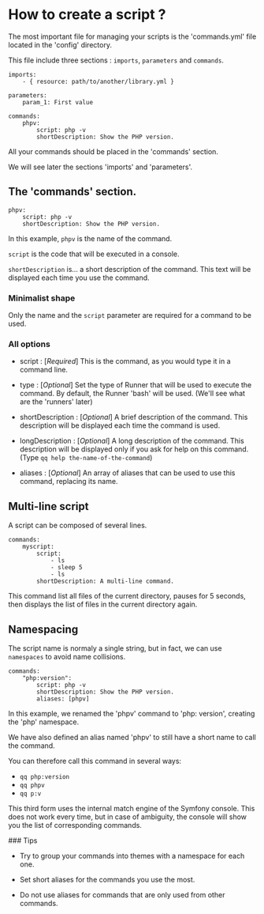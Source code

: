 # How to create a script ?

The most important file for managing your scripts is the 'commands.yml' file located in the 'config' directory.

This file include three sections : `imports`, `parameters` and `commands`.

```
imports:
    - { resource: path/to/another/library.yml }

parameters:
    param_1: First value

commands:
    phpv:
        script: php -v
        shortDescription: Show the PHP version.
```

All your commands should be placed in the 'commands' section.

We will see later the sections 'imports' and 'parameters'.

## The 'commands' section.

```
phpv:
    script: php -v
    shortDescription: Show the PHP version.
```

In this example, `phpv` is the name of the command.

`script` is the code that will be executed in a console.

`shortDescription` is... a short description of the command.
This text will be displayed each time you use the command.

### Minimalist shape

Only the name and the `script` parameter are required for a command to be used.

### All options

* script : [*Required*] This is the command, as you would type it in a command line.

* type : [*Optional*] Set the type of Runner that will be used to execute the command. By default, the Runner 'bash' will be used. (We'll see what are the 'runners' later)

* shortDescription : [*Optional*] A brief description of the command. This description will be displayed each time the command is used.

* longDescription : [*Optional*] A long description of the command. This description will be displayed only if you ask for help on this command. (Type `qq help the-name-of-the-command`)

* aliases : [*Optional*] An array of aliases that can be used to use this command, replacing its name.

## Multi-line script

A script can be composed of several lines.

```
commands:
    myscript:
        script:
            - ls 
            - sleep 5
            - ls
        shortDescription: A multi-line command.
```

This command list all files of the current directory, pauses for 5 seconds, then displays the list of files in the current directory again.

## Namespacing

The script name is normaly a single string, but in fact, we can use `namespaces` to avoid name collisions.

```
commands:
    "php:version":
        script: php -v
        shortDescription: Show the PHP version.
        aliases: [phpv]
```

In this example, we renamed the 'phpv' command to 'php: version', creating the 'php' namespace.

We have also defined an alias named 'phpv' to still have a short name to call the command.

You can therefore call this command in several ways:
* `qq php:version`
* `qq phpv`
* `qq p:v`

This third form uses the internal match engine of the Symfony console. This does not work every time, but in case of ambiguity, the console will show you the list of corresponding commands.

### Tips

* Try to group your commands into themes with a namespace for each one.

* Set short aliases for the commands you use the most.

* Do not use aliases for commands that are only used from other commands.
